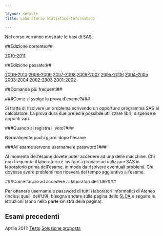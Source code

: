 ```yaml
---

layout: default
title: Laboratorio Statistico-Informatico

---
```

Nel corso verranno mostrate le basi di SAS.

##Edizione corrente:##

[2010-2011](2010-2011.html)

##Edizione passate:##

[2009-2010](2009-2010.html)
[2008-2009](2008-2009.html)
[2007-2008](2007-2008.html)
[2006-2007](2006-2007.html)
[2005-2006](2005-2006.html)
[2004-2005](2004-2005.html)
[2003-2004](2003-2004.html)
[2002-2003](2002-2003.html)
[2001-2002](2001-2002.html)

##Domande più frequenti##


###Come si svolge la prova d'esame?###

Si tratta di risolvere un problema scrivendo un opportuno programma SAS  al calcolatore. La prova dura due ore ed è possibile utilizzare libri,  dispense e appunti vari.

###Quando si registra il voto?###

Normalmente pochi giorni dopo l'esame

###All'esame servono username e password?###

Al momento dell'esame dovete poter accedere ad una delle macchine. Chi  non frequenta il laboratorio è invitato a provare ad utilizzare SAS in  laboratorio prima dell'esame, in modo da risolvere eventuali problemi.  Chi dovesse avere problemi non riceverà del tempo aggiuntivo all'esame.

###Come faccio ad accedere ai laboratori dell'U9?###

Per ottenere username e password di tutti i laboratori informatici di  Ateneo (inclusi quelli dell'U9), bisogna andare sulla pagina dello <a href="http://servizi.didattica.unimib.it/">SLDA</a> e seguire le istruzioni (sono nella parte sinistra della pagina).

## Esami precedenti

Aprile 2011:
[Testo](https://docs.google.com/document/d/163VWUP0bzMJnTntnfJUTBDnv_4HF2kQvPg_M4tWpCqs/edit?hl=en_US)
[Soluzione proposta](esami/2011-04.sas)
